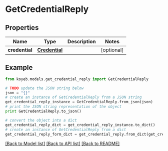 # GetCredentialReply


## Properties
Name | Type | Description | Notes
------------ | ------------- | ------------- | -------------
**credential** | [**Credential**](Credential.md) |  | [optional] 

## Example

```python
from koyeb.models.get_credential_reply import GetCredentialReply

# TODO update the JSON string below
json = "{}"
# create an instance of GetCredentialReply from a JSON string
get_credential_reply_instance = GetCredentialReply.from_json(json)
# print the JSON string representation of the object
print GetCredentialReply.to_json()

# convert the object into a dict
get_credential_reply_dict = get_credential_reply_instance.to_dict()
# create an instance of GetCredentialReply from a dict
get_credential_reply_form_dict = get_credential_reply.from_dict(get_credential_reply_dict)
```
[[Back to Model list]](../README.md#documentation-for-models) [[Back to API list]](../README.md#documentation-for-api-endpoints) [[Back to README]](../README.md)


